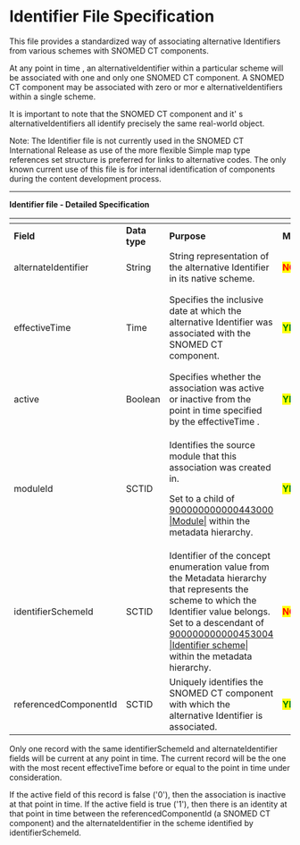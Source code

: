 # Identifier File Specification

This file provides a standardized way of associating alternative Identifiers from various schemes with SNOMED CT components.

At any point in time , an alternativeIdentifier within a particular scheme will be associated with one and only one SNOMED CT component. A SNOMED CT component may be associated with zero or mor e alternativeIdentifiers within a single scheme.

It is important to note that the SNOMED CT component and it' s alternativeIdentifiers all identify precisely the same real-world object.

Note: The Identifier file is not currently used in the SNOMED CT International Release as use of the more flexible Simple map type references set structure is preferred for links to alternative codes. The only known current use of this file is for internal identification of components during the content development process.

***

**Identifier file - Detailed Specification**

<table data-header-hidden data-full-width="true"><thead><tr><th width="204.10546875"></th><th width="104.203125"></th><th width="597.0562133789062"></th><th width="96.16796875"></th><th></th></tr></thead><tbody><tr><td><strong>Field</strong></td><td><strong>Data type</strong></td><td><strong>Purpose</strong></td><td><strong>Mutable</strong></td><td><strong>Part of Primary Key</strong></td></tr><tr><td>alternateIdentifier</td><td>String</td><td>String representation of the alternative Identifier in its native scheme.</td><td><mark style="color:red;"><strong>NO</strong></mark></td><td><mark style="color:green;"><strong>YES</strong></mark> (Full/Snapshot)</td></tr><tr><td>effectiveTime</td><td>Time</td><td>Specifies the inclusive date at which the alternative Identifier was associated with the SNOMED CT component.</td><td><mark style="color:green;"><strong>YES</strong></mark></td><td><p><mark style="color:green;"><strong>YES</strong></mark> </p><p>(Full)</p><p><mark style="color:green;">Optional</mark> (Snapshot)</p></td></tr><tr><td>active</td><td>Boolean</td><td>Specifies whether the association was active or inactive from the point in time specified by the effectiveTime .</td><td><mark style="color:green;"><strong>YES</strong></mark></td><td><mark style="color:red;"><strong>NO</strong></mark></td></tr><tr><td>moduleId</td><td>SCTID</td><td><p>Identifies the source module that this association was created in. </p><p>Set to a child of <a href="http://snomed.info/id/900000000000443000">900000000000443000 |Module|</a> within the metadata hierarchy.</p></td><td><mark style="color:green;"><strong>YES</strong></mark></td><td><mark style="color:red;"><strong>NO</strong></mark></td></tr><tr><td>identifierSchemeId</td><td>SCTID</td><td>Identifier of the concept enumeration value from the Metadata hierarchy that represents the scheme to which the Identifier value belongs. Set to a descendant of <a href="http://snomed.info/id/900000000000453004">900000000000453004 |Identifier scheme|</a> within the metadata hierarchy.</td><td><mark style="color:red;"><strong>NO</strong></mark></td><td><mark style="color:green;"><strong>YES</strong></mark> (Full/Snapshot)</td></tr><tr><td>referencedComponentId</td><td>SCTID</td><td>Uniquely identifies the SNOMED CT component with which the alternative Identifier is associated.</td><td><mark style="color:green;"><strong>YES</strong></mark></td><td><mark style="color:red;"><strong>NO</strong></mark></td></tr></tbody></table>

Only one record with the same identifierSchemeId and alternateIdentifier fields will be current at any point in time. The current record will be the one with the most recent effectiveTime before or equal to the point in time under consideration.

If the active field of this record is false ('0'), then the association is inactive at that point in time. If the active field is true ('1'), then there is an identity at that point in time between the referencedComponentId (a SNOMED CT component) and the alternateIdentifier in the scheme identified by identifierSchemeId.

